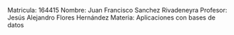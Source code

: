 Matricula: 164415
Nombre: Juan Francisco Sanchez Rivadeneyra
Profesor: Jesús Alejandro Flores Hernández
Materia: Aplicaciones con bases de datos
